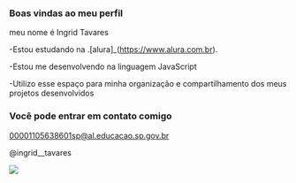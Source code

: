 ### Boas vindas ao meu perfil

meu nome é Ingrid Tavares

-Estou estudando na .[alura]_(https://www.alura.com.br).

-Estou me desenvolvendo na linguagem JavaScript

-Utilizo esse espaço para minha organização e compartilhamento dos meus projetos desenvolvidos

### Você pode entrar em contato comigo

00001105638601sp@al.educacao.sp.gov.br

@ingrid__tavares

![](https://media.tenor.com/bQv81u4pK_YAAAAM/luffy-mini-luffy.gif)
